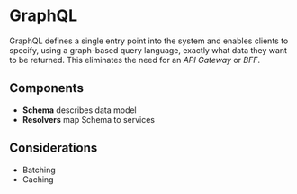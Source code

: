 # GraphQL

GraphQL defines a single entry point into the system and enables clients to specify, using a graph-based query language, exactly what data they want to be returned.
This eliminates the need for an _API Gateway_ or _BFF_.

## Components
- **Schema** describes data model
- **Resolvers** map Schema to services 

## Considerations
- Batching
- Caching